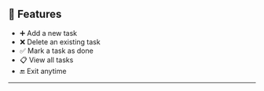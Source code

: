 ## 🚀 Features
- ➕ Add a new task  
- ❌ Delete an existing task  
- ✅ Mark a task as done  
- 📋 View all tasks  
- 🔚 Exit anytime
---
